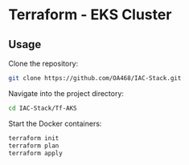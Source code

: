 # Terraform - EKS Cluster
## Usage
Clone the repository:
```bash
git clone https://github.com/OA468/IAC-Stack.git
```

Navigate into the project directory:
```bash
cd IAC-Stack/Tf-AKS
```

 Start the Docker containers:
```bash
terraform init
terraform plan
terraform apply
```
